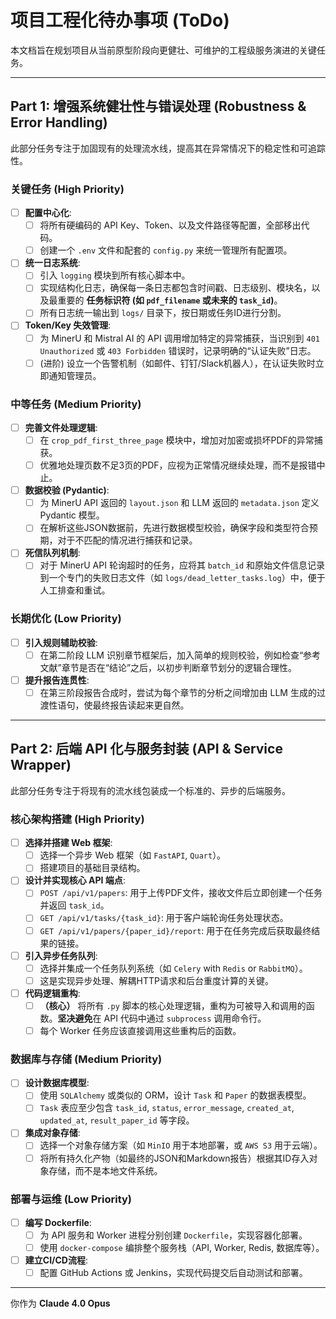 # 项目工程化待办事项 (ToDo)

本文档旨在规划项目从当前原型阶段向更健壮、可维护的工程级服务演进的关键任务。

---

## Part 1: 增强系统健壮性与错误处理 (Robustness & Error Handling)

此部分任务专注于加固现有的处理流水线，提高其在异常情况下的稳定性和可追踪性。

### 关键任务 (High Priority)

- [ ] **配置中心化**:
  - [ ] 将所有硬编码的 API Key、Token、以及文件路径等配置，全部移出代码。
  - [ ] 创建一个 `.env` 文件和配套的 `config.py` 来统一管理所有配置项。

- [ ] **统一日志系统**:
  - [ ] 引入 `logging` 模块到所有核心脚本中。
  - [ ] 实现结构化日志，确保每一条日志都包含时间戳、日志级别、模块名，以及最重要的 **任务标识符 (如 `pdf_filename` 或未来的 `task_id`)**。
  - [ ] 所有日志统一输出到 `logs/` 目录下，按日期或任务ID进行分割。

- [ ] **Token/Key 失效管理**:
  - [ ] 为 MinerU 和 Mistral AI 的 API 调用增加特定的异常捕获，当识别到 `401 Unauthorized` 或 `403 Forbidden` 错误时，记录明确的“认证失败”日志。
  - [ ] (进阶) 设立一个告警机制（如邮件、钉钉/Slack机器人），在认证失败时立即通知管理员。

### 中等任务 (Medium Priority)

- [ ] **完善文件处理逻辑**:
  - [ ] 在 `crop_pdf_first_three_page` 模块中，增加对加密或损坏PDF的异常捕获。
  - [ ] 优雅地处理页数不足3页的PDF，应视为正常情况继续处理，而不是报错中止。

- [ ] **数据校验 (Pydantic)**:
  - [ ] 为 MinerU API 返回的 `layout.json` 和 LLM 返回的 `metadata.json` 定义 Pydantic 模型。
  - [ ] 在解析这些JSON数据前，先进行数据模型校验，确保字段和类型符合预期，对于不匹配的情况进行捕获和记录。

- [ ] **死信队列机制**:
  - [ ] 对于 MinerU API 轮询超时的任务，应将其 `batch_id` 和原始文件信息记录到一个专门的失败日志文件（如 `logs/dead_letter_tasks.log`）中，便于人工排查和重试。

### 长期优化 (Low Priority)

- [ ] **引入规则辅助校验**:
  - [ ] 在第二阶段 LLM 识别章节框架后，加入简单的规则校验，例如检查“参考文献”章节是否在“结论”之后，以初步判断章节划分的逻辑合理性。
- [ ] **提升报告连贯性**:
  - [ ] 在第三阶段报告合成时，尝试为每个章节的分析之间增加由 LLM 生成的过渡性语句，使最终报告读起来更自然。

---

## Part 2: 后端 API 化与服务封装 (API & Service Wrapper)

此部分任务专注于将现有的流水线包装成一个标准的、异步的后端服务。

### 核心架构搭建 (High Priority)

- [ ] **选择并搭建 Web 框架**:
  - [ ] 选择一个异步 Web 框架（如 `FastAPI`, `Quart`）。
  - [ ] 搭建项目的基础目录结构。

- [ ] **设计并实现核心 API 端点**:
  - [ ] `POST /api/v1/papers`: 用于上传PDF文件，接收文件后立即创建一个任务并返回 `task_id`。
  - [ ] `GET /api/v1/tasks/{task_id}`: 用于客户端轮询任务处理状态。
  - [ ] `GET /api/v1/papers/{paper_id}/report`: 用于在任务完成后获取最终结果的链接。

- [ ] **引入异步任务队列**:
  - [ ] 选择并集成一个任务队列系统（如 `Celery` with `Redis` or `RabbitMQ`）。
  - [ ] 这是实现异步处理、解耦HTTP请求和后台重度计算的关键。

- [ ] **代码逻辑重构**:
  - [ ] **（核心）** 将所有 `.py` 脚本的核心处理逻辑，重构为可被导入和调用的函数。**坚决避免**在 API 代码中通过 `subprocess` 调用命令行。
  - [ ] 每个 Worker 任务应该直接调用这些重构后的函数。

### 数据库与存储 (Medium Priority)

- [ ] **设计数据库模型**:
  - [ ] 使用 `SQLAlchemy` 或类似的 ORM，设计 `Task` 和 `Paper` 的数据表模型。
  - [ ] `Task` 表应至少包含 `task_id`, `status`, `error_message`, `created_at`, `updated_at`, `result_paper_id` 等字段。
- [ ] **集成对象存储**:
  - [ ] 选择一个对象存储方案（如 `MinIO` 用于本地部署，或 `AWS S3` 用于云端）。
  - [ ] 将所有持久化产物（如最终的JSON和Markdown报告）根据其ID存入对象存储，而不是本地文件系统。

### 部署与运维 (Low Priority)

- [ ] **编写 Dockerfile**:
  - [ ] 为 API 服务和 Worker 进程分别创建 `Dockerfile`，实现容器化部署。
  - [ ] 使用 `docker-compose` 编排整个服务栈（API, Worker, Redis, 数据库等）。
- [ ] **建立CI/CD流程**:
  - [ ] 配置 GitHub Actions 或 Jenkins，实现代码提交后自动测试和部署。

---
你作为 **Claude 4.0 Opus** 